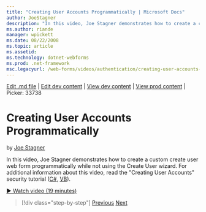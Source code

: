 ```yaml
---
title: "Creating User Accounts Programmatically | Microsoft Docs"
author: JoeStagner
description: "In this video, Joe Stagner demonstrates how to create a custom create user web form programmatically while not using the Create User wizard. For additional i..."
ms.author: riande
manager: wpickett
ms.date: 08/22/2008
ms.topic: article
ms.assetid: 
ms.technology: dotnet-webforms
ms.prod: .net-framework
msc.legacyurl: /web-forms/videos/authentication/creating-user-accounts-programmatically
---
```

[Edit .md file](C:\Projects\msc\dev\Msc.Www\Web.ASP\App_Data\github\web-forms\videos\authentication\creating-user-accounts-programmatically.md) | [Edit dev content](http://www.aspdev.net/umbraco#/content/content/edit/26781) | [View dev content](http://docs.aspdev.net/tutorials/web-forms/videos/authentication/creating-user-accounts-programmatically.html) | [View prod content](http://www.asp.net/web-forms/videos/authentication/creating-user-accounts-programmatically) | Picker: 33738

Creating User Accounts Programmatically
====================
by [Joe Stagner](https://github.com/JoeStagner)

In this video, Joe Stagner demonstrates how to create a custom create user web form programmatically while not using the Create User wizard. For additional information about this video, read the "Creating User Accounts" security tutorial ([C#](../../overview/older-versions-security/membership/creating-user-accounts-cs.md), [VB](../../overview/older-versions-security/membership/creating-user-accounts-vb.md)).

[&#9654; Watch video (19 minutes)](https://channel9.msdn.com/Blogs/ASP-NET-Site-Videos/creating-user-accounts-programmatically)

>[!div class="step-by-step"] [Previous](creating-user-accounts-with-the-create-user-wizard.md) [Next](validating-users-manually.md)